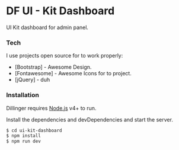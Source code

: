 # DF UI - Kit Dashboard

UI Kit dashboard for admin panel.

### Tech

I use projects open source for to work properly:

* [Bootstrap] - Awesome Design.
* [Fontawesome] - Awesome Icons for to project. 
* [jQuery] - duh


### Installation

Dillinger requires [Node.js](https://nodejs.org/) v4+ to run.

Install the dependencies and devDependencies and start the server.

```sh
$ cd ui-kit-dashboard
$ npm install
$ npm run dev
```
